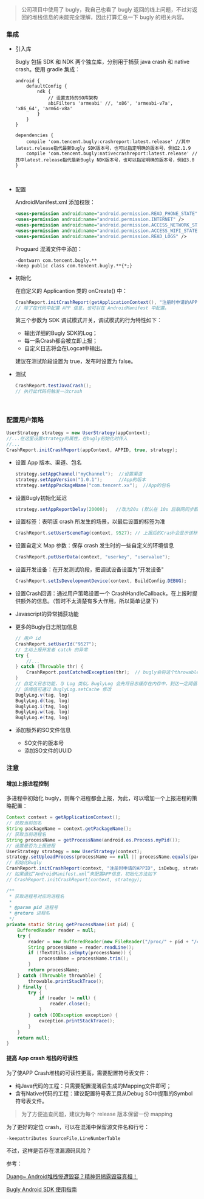 > 公司项目中使用了 bugly，我自己也看了 bugly 返回的线上问题，不过对返回的堆栈信息的未能完全理解，因此打算汇总一下 bugly 的相关内容。



### 集成

+ 引入库

  Bugly 包括 SDK 和 NDK 两个独立库，分别用于捕获 java crash 和 native crash。使用 gradle 集成：

  ```
  android {
      defaultConfig {
          ndk {
              // 设置支持的SO库架构
              abiFilters 'armeabi' //, 'x86', 'armeabi-v7a', 'x86_64', 'arm64-v8a'
          }
      }
  }

  dependencies {
      compile 'com.tencent.bugly:crashreport:latest.release' //其中latest.release指代最新Bugly SDK版本号，也可以指定明确的版本号，例如2.1.9
      compile 'com.tencent.bugly:nativecrashreport:latest.release' //其中latest.release指代最新Bugly NDK版本号，也可以指定明确的版本号，例如3.0
  }
  ```

  ​

+ 配置

  AndroidManifest.xml 添加权限：

  ```xml
  <uses-permission android:name="android.permission.READ_PHONE_STATE" />
  <uses-permission android:name="android.permission.INTERNET" />
  <uses-permission android:name="android.permission.ACCESS_NETWORK_STATE" />
  <uses-permission android:name="android.permission.ACCESS_WIFI_STATE" />
  <uses-permission android:name="android.permission.READ_LOGS" />
  ```

  Proguard 混淆文件中添加：

  ```
  -dontwarn com.tencent.bugly.**
  -keep public class com.tencent.bugly.**{*;}
  ```

+ 初始化

  在自定义的 Applicantion 类的 onCreate() 中：

  ```java
  CrashReport.initCrashReport(getApplicationContext(), "注册时申请的APPID", false); 
  // 除了在代码中配置 APP 信息，也可以在 AndroidManifest 中配置。
  ```

  第三个参数为 SDK 调试模式开关，调试模式的行为特性如下：

  - 输出详细的Bugly SDK的Log；
  - 每一条Crash都会被立即上报；
  - 自定义日志将会在Logcat中输出。

  建议在测试阶段设置为 true，发布时设置为 false。

+ 测试

  ```java
  CrashReport.testJavaCrash();
  // 执行此代码将触发一次crash
  ```

  ​

### 配置用户策略

```java
UserStrategy strategy = new UserStrategy(appContext);
//...在这里设置strategy的属性，在bugly初始化时传入
//...
CrashReport.initCrashReport(appContext, APPID, true, strategy);
```

+ 设置 App 版本、渠道、包名

  ```java
  strategy.setAppChannel("myChannel");  //设置渠道
  strategy.setAppVersion("1.0.1");      //App的版本
  strategy.setAppPackageName("com.tencent.xx");  //App的包名
  ```

+ 设置Bugly初始化延迟

  ```java
  strategy.setAppReportDelay(20000);   //改为20s (默认在 10s 后联网同步数据)
  ```

+ 设置标签：表明该 crash 所发生的场景，以最后设置的标签为准

  ```java
  CrashReport.setUserSceneTag(context, 9527); // 上报后的Crash会显示该标签
  ```

+ 设置自定义 Map 参数：保存 crash 发生时的一些自定义的环境信息

  ```java
  CrashReport.putUserData(context, "userkey", "uservalue");
  ```

+ 设置开发设备：在开发测试阶段，把调试设备设置为"开发设备"

  ```java
  CrashReport.setIsDevelopmentDevice(context, BuildConfig.DEBUG);
  ```

+ 设置Crash回调：通过用户策略设置一个 CrashHandleCallback，在上报时提供额外的信息。（暂时不太清楚有多大作用，所以简单记录下）

+ Javascript的异常捕获功能

+ 更多的Bugly日志附加信息

  ```java
  // 用户 id
  CrashReport.setUserId("9527");
  // 主动上报开发者 catch 的异常
  try {
      //...
  } catch (Throwable thr) {
      CrashReport.postCatchedException(thr);  // bugly会将这个throwable上报
  }
  // 自定义日志功能，与 Log 类似。BuglyLog 会先将日志缓存在内存中，到达一定阈值再持久化到文件中，
  // 该阈值可通过 BuglyLog.setCache 修改
  BuglyLog.v(tag, log)
  BuglyLog.d(tag, log)
  BuglyLog.i(tag, log)
  BuglyLog.w(tag, log)
  BuglyLog.e(tag, log)
  ```

+ 添加额外的SO文件信息

  + SO文件的版本号
  + 添加SO文件的UUID





### 注意

#### 增加上报进程控制

多进程中初始化 bugly，则每个进程都会上报，为此，可以增加一个上报进程的策略配置：

```java
Context context = getApplicationContext();
// 获取当前包名
String packageName = context.getPackageName();
// 获取当前进程名
String processName = getProcessName(android.os.Process.myPid());
// 设置是否为上报进程
UserStrategy strategy = new UserStrategy(context);
strategy.setUploadProcess(processName == null || processName.equals(packageName));
// 初始化Bugly
CrashReport.initCrashReport(context, "注册时申请的APPID", isDebug, strategy);
// 如果通过“AndroidManifest.xml”来配置APP信息，初始化方法如下
// CrashReport.initCrashReport(context, strategy);

/**
 * 获取进程号对应的进程名
 * 
 * @param pid 进程号
 * @return 进程名
 */
private static String getProcessName(int pid) {
    BufferedReader reader = null;
    try {
        reader = new BufferedReader(new FileReader("/proc/" + pid + "/cmdline"));
        String processName = reader.readLine();
        if (!TextUtils.isEmpty(processName)) {
            processName = processName.trim();
        }
        return processName;
    } catch (Throwable throwable) {
        throwable.printStackTrace();
    } finally {
        try {
            if (reader != null) {
                reader.close();
            }
        } catch (IOException exception) {
            exception.printStackTrace();
        }
    }
    return null;
}
```





#### 提高 App crash 堆栈的可读性

为了使APP Crash堆栈的可读性更高，需要配置符号表文件：

+ 纯Java代码的工程：只需要配置混淆后生成的Mapping文件即可；
+ 含有Native代码的工程：建议配置符号表工具从Debug SO中提取的Symbol符号表文件。

> 为了方便追查问题，建议为每个 release 版本保留一份 mapping

为了更好的定位 crash，可以在混淆中保留源文件名和行号：

```java
-keepattributes SourceFile,LineNumberTable 
```

不过，这样是否存在泄漏源码风险？







参考：

[Duang~ Android堆栈慘遭毁容？精神哥揭露毁容真相！](http://blog.csdn.net/tencent_bugly/article/details/46275685)

[Bugly Android SDK 使用指南](https://bugly.qq.com/docs/user-guide/instruction-manual-android/?v=20170912151050)